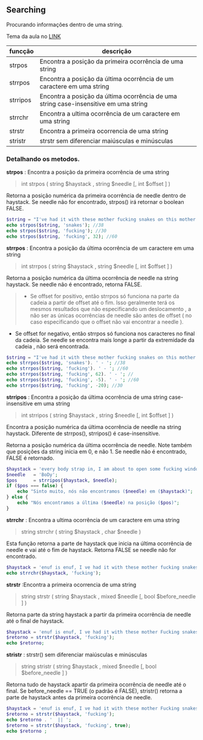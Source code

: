 ## Searching

Procurando informações dentro de uma string.

Tema da aula no [LINK](https://www.youtube.com/watch?v=vLaX8UvVUQw)

funcção | descrição
--- | ---
strpos |  Encontra a posição da primeira ocorrência de uma string
strrpos | Encontra a posição da última ocorrência de um caractere em uma string
strripos | Encontra a posição da última ocorrência de uma string case-insensitive em uma string
strrchr | Encontra a ultima ocorrência de um caractere em uma string
strstr | Encontra a primeira ocorrencia de uma string
stristr | strstr sem diferenciar maiúsculas e minúsculas

### Detalhando os metodos.

**strpos** : Encontra a posição da primeira ocorrência de uma string

> int strpos ( string $haystack , string $needle [, int $offset ] )

Retorna a posição numérica da primeira ocorrência de needle dentro de haystack. Se needle não for encontrado, strpos() irá retornar o boolean FALSE.

```php
$string = "I've had it with these mother fucking snakes on this mother fucking plane";
echo strpos($string, 'snakes'); //38
echo strpos($string, 'fucking'); //30
echo strpos($string, 'fucking', 32); //60
```

**strrpos** : Encontra a posição da última ocorrência de um caractere em uma string

>int strrpos ( string $haystack , string $needle [, int $offset ] )

Retorna a posição numérica da última ocorrência de needle na string haystack. Se needle não é encontrado, retorna FALSE.

>- Se offset for positivo, então strrpos só funciona na parte da cadeia a partir de offset até o fim. Isso geralmente terá os mesmos resultados que não especificando um deslocamento , a não ser as únicas ocorrências de needle são antes de offset ( no caso especificando que o offset não vai encontrar a needle ).
- Se offset for negativo, então strrpos só funciona nos caracteres no final da cadeia. Se needle se encontra mais longe a partir da extremidade da cadeia , não será encontrada.

```php
$string = "I've had it with these mother fucking snakes on this mother fucking plane";
echo strrpos($string, 'snakes'). ' - '; //38
echo strrpos($string, 'fucking'). ' - '; //60
echo strrpos($string, 'fucking', 62). ' - '; //
echo strrpos($string, 'fucking', -5). ' - '; //60
echo strrpos($string, 'fucking', -20); //30
```

**strripos** : Encontra a posição da última ocorrência de uma string case-insensitive em uma string

>int strripos ( string $haystack , string $needle [, int $offset ] )

Encontra a posição numérica da última ocorrência de needle na string haystack. Diferente de strrpos(), strripos() é case-insensitive.

Retorna a posição numérica da última ocorrência de needle. Note também que posições da string inicia em 0, e não 1. Se needle não é encontrado, FALSE é retornado.

```php
$haystack = 'every body strap in, I am about to open some fucking windows';
$needle   = 'BoDy';
$pos      = strripos($haystack, $needle);
if ($pos === false) {
    echo "Sinto muito, nós não encontramos ($needle) em ($haystack)";
} else {
    echo "Nós encontramos a última ($needle) na posição ($pos)";
}
```

**strrchr** :  Encontra a ultima ocorrência de um caractere em uma string

> string strrchr ( string $haystack , char $needle )

Esta função retorna a parte de haystack que inicia na última ocorrência de needle e vai até o fim de haystack. Retorna FALSE se needle não for encontrado.

```php
$haystack = 'enuf is enuf, I ve had it with these mother fucking snakes on this mother fucking plane';
echo strrchr($haystack, 'fucking');
```


**strstr** :Encontra a primeira ocorrencia de uma string

> string strstr ( string $haystack , mixed $needle [, bool $before_needle ] )

Retorna parte da string haystack a partir da primeira ocorrência de needle até o final de haystack.

```php
$haystack = 'enuf is enuf, I ve had it with these mother Fucking snakes on this mother fucking plane, every body strap in, I am about to open some fucking windows';
$retorno = strstr($haystack, 'fucking');
echo $retorno;
```

**stristr** : strstr() sem diferenciar maiúsculas e minúsculas

>string stristr ( string $haystack , mixed $needle [, bool $before_needle ] )

Retorna tudo de haystack apartir da primeira ocorrência de needle até o final. Se before_needle == TRUE (o padrão é FALSE), stristr() retorna a parte de haystack antes da primeira ocorrência de needle.

```php
$haystack = 'enuf is enuf, I ve had it with these mother Fucking snakes on this mother fucking plane, every body strap in, I am about to open some fucking windows';
$retorno = strstr($haystack, 'fucking');
echo $retorno . '  || ';
$retorno = strstr($haystack, 'fucking', true);
echo $retorno ;
```
